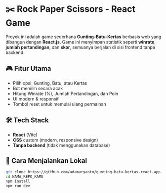 # ✂️ Rock Paper Scissors - React Game

Proyek ini adalah game sederhana **Gunting-Batu-Kertas** berbasis web yang dibangun dengan **React.js**. Game ini menyimpan statistik seperti **winrate**, **jumlah pertandingan**, dan **skor**, semuanya berjalan di sisi frontend tanpa backend.

## 🎮 Fitur Utama
- Pilih opsi: Gunting, Batu, atau Kertas
- Bot memilih secara acak
- Hitung Winrate (%), Jumlah Pertandingan, dan Poin
- UI modern & responsif
- Tombol reset untuk memulai ulang permainan

## 🛠️ Tech Stack
- **React** (Vite)
- **CSS** custom (modern, responsive design)
- **Tanpa backend** (tidak menggunakan database)

## 🚀 Cara Menjalankan Lokal
```bash
git clone https://github.com/adamaryanto/gunting-batu-kertas-react-app
cd NAMA_REPO_KAMU
npm install
npm run dev
